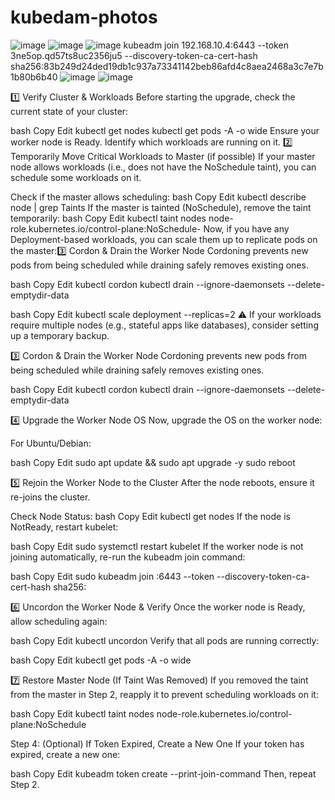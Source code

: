 # kubedam-photos
![image](https://github.com/user-attachments/assets/9395105c-fa89-4255-8bb8-995df658280e)
![image](https://github.com/user-attachments/assets/a7edc9a0-271c-47be-a3b3-193e94701869)
![image](https://github.com/user-attachments/assets/e5c4bb58-2e90-4c56-a037-7a9a15050281)
kubeadm join 192.168.10.4:6443 --token 3ne5op.qd57ts8uc2356ju5 --discovery-token-ca-cert-hash sha256:83b249d24ded19db1c937a73341142beb86afd4c8aea2468a3c7e7b1b80b6b40
![image](https://github.com/user-attachments/assets/2d628e54-4a3c-43b5-aabf-f81854ebc35a)
![image](https://github.com/user-attachments/assets/d4d09c31-b5ff-4a1c-8dd4-c4c325550348)

1️⃣ Verify Cluster & Workloads
Before starting the upgrade, check the current state of your cluster:

bash
Copy
Edit
kubectl get nodes
kubectl get pods -A -o wide
Ensure your worker node is Ready.
Identify which workloads are running on it.
2️⃣ Temporarily Move Critical Workloads to Master (if possible)
If your master node allows workloads (i.e., does not have the NoSchedule taint), you can schedule some workloads on it.

Check if the master allows scheduling:
bash
Copy
Edit
kubectl describe node <master-node-name> | grep Taints
If the master is tainted (NoSchedule), remove the taint temporarily:
bash
Copy
Edit
kubectl taint nodes <master-node-name> node-role.kubernetes.io/control-plane:NoSchedule-
Now, if you have any Deployment-based workloads, you can scale them up to replicate pods on the master:3️⃣ Cordon & Drain the Worker Node
Cordoning prevents new pods from being scheduled while draining safely removes existing ones.

bash
Copy
Edit
kubectl cordon <worker-node-name>
kubectl drain <worker-node-name> --ignore-daemonsets --delete-emptydir-data



bash
Copy
Edit
kubectl scale deployment <your-deployment> --replicas=2
⚠️ If your workloads require multiple nodes (e.g., stateful apps like databases), consider setting up a temporary backup.





3️⃣ Cordon & Drain the Worker Node
Cordoning prevents new pods from being scheduled while draining safely removes existing ones.

bash
Copy
Edit
kubectl cordon <worker-node-name>
kubectl drain <worker-node-name> --ignore-daemonsets --delete-emptydir-data

4️⃣ Upgrade the Worker Node OS
Now, upgrade the OS on the worker node:

For Ubuntu/Debian:

bash
Copy
Edit
sudo apt update && sudo apt upgrade -y
sudo reboot


5️⃣ Rejoin the Worker Node to the Cluster
After the node reboots, ensure it re-joins the cluster.

Check Node Status:
bash
Copy
Edit
kubectl get nodes
If the node is NotReady, restart kubelet:

bash
Copy
Edit
sudo systemctl restart kubelet
If the worker node is not joining automatically, re-run the kubeadm join command:

bash
Copy
Edit
sudo kubeadm join <master-ip>:6443 --token <token> --discovery-token-ca-cert-hash sha256:<hash>


6️⃣ Uncordon the Worker Node & Verify
Once the worker node is Ready, allow scheduling again:

bash
Copy
Edit
kubectl uncordon <worker-node-name>
Verify that all pods are running correctly:

bash
Copy
Edit
kubectl get pods -A -o wide

7️⃣ Restore Master Node (If Taint Was Removed)
If you removed the taint from the master in Step 2, reapply it to prevent scheduling workloads on it:

bash
Copy
Edit
kubectl taint nodes <master-node-name> node-role.kubernetes.io/control-plane:NoSchedule



Step 4: (Optional) If Token Expired, Create a New One
If your token has expired, create a new one:

bash
Copy
Edit
kubeadm token create --print-join-command
Then, repeat Step 2.












